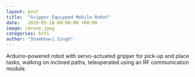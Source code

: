 ```yaml
---
layout: post
title:  "Gripper Equipped Mobile Robot"
date:   2019-05-10 00:00:00 +00:00
image: /drone.jpeg
categories: bits
author: "Shambhavi Singh"
---
```

Arduino-powered robot with servo-actuated gripper for pick-up and place tasks, walking on inclined paths, teleoperated using an RF communication module. 